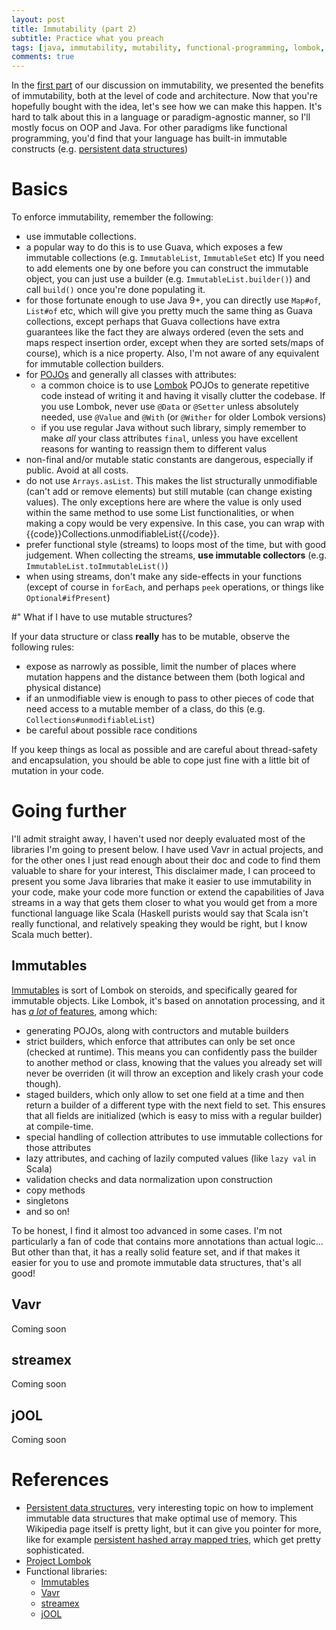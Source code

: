 ```yaml
---
layout: post
title: Immutability (part 2)
subtitle: Practice what you preach
tags: [java, immutability, mutability, functional-programming, lombok, good-practices]
comments: true
---
```


In the [first part](/2021-01-28-1-immutability-part-1) of our discussion on immutability, we presented the benefits of immutability, both at the level of code and architecture. 
Now that you're hopefully bought with the idea, let's see how we can make this happen. It's hard to talk about this in a language or paradigm-agnostic manner, so I'll mostly focus
on OOP and Java. For other paradigms like functional programming, you'd find that your language has built-in immutable constructs (e.g. [persistent data structures](https://en.wikipedia.org/wiki/Persistent_data_structure))  

# Basics

To enforce immutability, remember the following:

- use immutable collections. 
 - a popular way to do this is to use Guava, which exposes a few immutable collections (e.g. `ImmutableList`, `ImmutableSet` etc)
 If you need to add elements one by one before you can construct the immutable object, you can just use a builder (e.g. `ImmutableList.builder()`) and call `build()` once you're done populating it.
 - for those fortunate enough to use Java 9+, you can directly use `Map#of`, `List#of` etc, which will give you pretty much the same thing as Guava collections, except perhaps that Guava collections
 have extra guarantees like the fact they are always ordered (even the sets and maps respect insertion order, except when they are sorted sets/maps of course), which is a nice property. 
 Also, I'm not aware of any equivalent for immutable collection builders.
- for [POJOs](https://en.wikipedia.org/wiki/Plain_old_Java_object) and generally all classes with attributes:
    - a common choice is to use [Lombok](https://projectlombok.org/) POJOs to generate repetitive code instead of writing it and having it visally clutter the 
    codebase. If you use Lombok, never use `@Data` or `@Setter` unless absolutely needed, use `@Value` and `@With` (or `@Wither` for older Lombok versions)
    - if you use regular Java without such library, simply remember to make *all* your class attributes `final`, unless you have excellent reasons for wanting to reassign them to different valus
- non-final and/or mutable static constants are dangerous, especially if public. Avoid at all costs.    
- do not use `Arrays.asList`. This makes the list structurally unmodifiable (can't add or remove elements) but still mutable (can change existing values). The only exceptions here are where the value is only used within the same method to use some List functionalities, or when making a copy would be very expensive. In this case, you can wrap with {{code}}Collections.unmodifiableList{{/code}}.
- prefer functional style (streams) to loops most of the time, but with good judgement. When collecting the streams, **use immutable collectors** (e.g. `ImmutableList.toImmutableList()`)
- when using streams, don't make any side-effects in your functions (except of course in `forEach`, and perhaps `peek` operations, or things like `Optional#ifPresent`)

#" What if I have to use mutable structures? 

If your data structure or class **really** has to be mutable, observe the following rules:

- expose as narrowly as possible, limit the number of places where mutation happens and the distance between them (both logical and physical distance)
- if an unmodifiable view is enough to pass to other pieces of code that need access to a mutable member of a class, do this (e.g. `Collections#unmodifiableList`)
- be careful about possible race conditions

If you keep things as local as possible and are careful about thread-safety and encapsulation, you should be able to cope just fine with a little bit of mutation in your code.

# Going further
I'll admit straight away, I haven't used nor deeply evaluated most of the libraries I'm going to present below. I have used Vavr in actual projects, and for the other ones I just
read enough about their doc and code to find them valuable to share for your interest, This disclaimer made, I can proceed to present you some Java libraries that make it easier
to use immutability in your code, make your code more function or extend the capabilities of Java streams in a way that gets them closer to what you would get from a
 more functional language like Scala (Haskell purists would say that Scala isn't really functional, and relatively speaking they would be right, but I know Scala much better).

## Immutables
[Immutables](https://immutables.github.io) is sort of Lombok on steroids, and specifically geared for immutable objects. Like Lombok, it's based on annotation processing, and it has 
[*a lot* of features](https://immutables.github.io/immutable.html), among which:
- generating POJOs, along with contructors and mutable builders
- strict builders, which enforce that attributes can only be set once (checked at runtime). This means you can confidently pass the builder to another method or class, knowing 
  that the values you already set will never be overriden (it will throw an exception and likely crash your code though). 
- staged builders, which only allow to set one field at a time and then return a builder of a different type with the next field to set. 
  This ensures that all fields are initialized (which is easy to miss with a regular builder) at compile-time.
- special handling of collection attributes to use immutable collections for those attributes
- lazy attributes, and caching of lazily computed values (like `lazy val` in Scala)
- validation checks and data normalization upon construction
- copy methods
- singletons
- and so on!

To be honest, I find it almost too advanced in some cases. I'm not particularly a fan of code that contains more annotations than actual logic... But other than that, it has a really solid
feature set, and if that makes it easier for you to use and promote immutable data structures, that's all good!

## Vavr
Coming soon

## streamex
Coming soon

## jOOL
Coming soon
   
# References
- [Persistent data structures](https://en.wikipedia.org/wiki/Persistent_data_structure), very interesting topic on how to implement immutable data structures that make optimal use of memory.
  This Wikipedia page itself is pretty light, but it can give you pointer for more, like for example [persistent hashed array mapped tries](https://en.wikipedia.org/wiki/Persistent_data_structure#Persistent_hash_array_mapped_trie), 
  which get pretty sophisticated.   
- [Project Lombok](https://projectlombok.org/)
- Functional libraries:
  - [Immutables](https://immutables.github.io/immutable.html)
  - [Vavr](https://www.vavr.io/)
  - [streamex](https://github.com/amaembo/streamex)
  - [jOOL](https://github.com/jOOQ/jOOL)